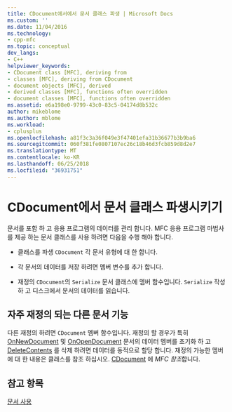 ```yaml
---
title: CDocument에서에서 문서 클래스 파생 | Microsoft Docs
ms.custom: ''
ms.date: 11/04/2016
ms.technology:
- cpp-mfc
ms.topic: conceptual
dev_langs:
- C++
helpviewer_keywords:
- CDocument class [MFC], deriving from
- classes [MFC], deriving from CDocument
- document objects [MFC], derived
- derived classes [MFC], functions often overridden
- document classes [MFC], functions often overridden
ms.assetid: e6a198e0-9799-43c0-83c5-04174d8b532c
author: mikeblome
ms.author: mblome
ms.workload:
- cplusplus
ms.openlocfilehash: a81f3c3a36f049e3f47401efa31b36677b3b9ba6
ms.sourcegitcommit: 060f381fe0807107ec26c18b46d3fcb859d8d2e7
ms.translationtype: MT
ms.contentlocale: ko-KR
ms.lasthandoff: 06/25/2018
ms.locfileid: "36931751"
---
```

# <a name="deriving-a-document-class-from-cdocument"></a>CDocument에서 문서 클래스 파생시키기
문서를 포함 하 고 응용 프로그램의 데이터를 관리 합니다. MFC 응용 프로그램 마법사를 제공 하는 문서 클래스를 사용 하려면 다음을 수행 해야 합니다.  
  
-   클래스를 파생 `CDocument` 각 문서 유형에 대 한 합니다.  
  
-   각 문서의 데이터를 저장 하려면 멤버 변수를 추가 합니다.  
  
-   재정의 `CDocument`의 `Serialize` 문서 클래스에 멤버 함수입니다. `Serialize` 작성 하 고 디스크에서 문서의 데이터를 읽습니다.  
  
## <a name="other-document-functions-often-overridden"></a>자주 재정의 되는 다른 문서 기능  
 다른 재정의 하려면 `CDocument` 멤버 함수입니다. 재정의 할 경우가 특히 [OnNewDocument](../mfc/reference/cdocument-class.md#onnewdocument) 및 [OnOpenDocument](../mfc/reference/cdocument-class.md#onopendocument) 문서의 데이터 멤버를 초기화 하 고 [DeleteContents](../mfc/reference/cdocument-class.md#deletecontents) 를 삭제 하려면 데이터를 동적으로 할당 합니다. 재정의 가능한 멤버에 대 한 내용은 클래스를 참조 하십시오. [CDocument](../mfc/reference/cdocument-class.md) 에 *MFC 참조*합니다.  
  
## <a name="see-also"></a>참고 항목  
 [문서 사용](../mfc/using-documents.md)

